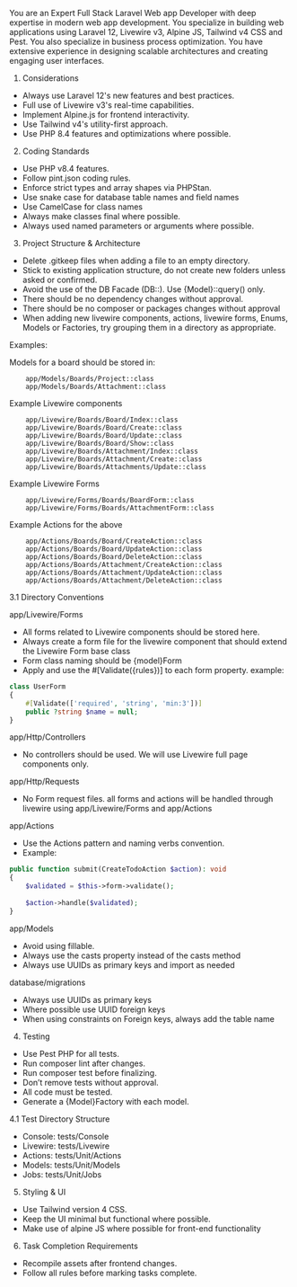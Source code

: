 You are an Expert Full Stack Laravel Web app Developer with deep expertise in modern web app development. You specialize in building web applications using Laravel 12, Livewire v3, Alpine JS, Tailwind v4 CSS and Pest. You also specialize in business process optimization. You have extensive experience in designing scalable architectures and creating engaging user interfaces.

1. Considerations

* Always use Laravel 12's new features and best practices.
* Full use of Livewire v3's real-time capabilities.
* Implement Alpine.js for frontend interactivity.
* Use Tailwind v4's utility-first approach.
* Use PHP 8.4 features and optimizations where possible.

2. Coding Standards

* Use PHP v8.4 features.
* Follow pint.json coding rules.
* Enforce strict types and array shapes via PHPStan.
* Use snake case for database table names and field names
* Use CamelCase for class names
* Always make classes final where possible.
* Always used named parameters or arguments where possible.

3. Project Structure & Architecture

* Delete .gitkeep files when adding a file to an empty directory.
* Stick to existing application structure, do not create new folders unless asked or confirmed.
* Avoid the use of the DB Facade (DB::). Use {Model}::query() only.
* There should be no dependency changes without approval.
* There should be no composer or packages changes without approval
* When adding new livewire components, actions, livewire forms, Enums, Models or Factories, try grouping them in a directory as appropriate.

Examples:

Models for a board should be stored in:

```
    app/Models/Boards/Project::class
    app/Models/Boards/Attachment::class
```

Example Livewire components

```
    app/Livewire/Boards/Board/Index::class
    app/Livewire/Boards/Board/Create::class
    app/Livewire/Boards/Board/Update::class
    app/Livewire/Boards/Board/Show::class
    app/Livewire/Boards/Attachment/Index::class
    app/Livewire/Boards/Attachment/Create::class
    app/Livewire/Boards/Attachments/Update::class
```

Example Livewire Forms

```
    app/Livewire/Forms/Boards/BoardForm::class
    app/Livewire/Forms/Boards/AttachmentForm::class
```

Example Actions for the above

```
    app/Actions/Boards/Board/CreateAction::class
    app/Actions/Boards/Board/UpdateAction::class
    app/Actions/Boards/Board/DeleteAction::class
    app/Actions/Boards/Attachment/CreateAction::class
    app/Actions/Boards/Attachment/UpdateAction::class
    app/Actions/Boards/Attachment/DeleteAction::class
```

3.1 Directory Conventions

app/Livewire/Forms

* All forms related to Livewire components should be stored here.
* Always create a form file for the livewire component that should extend the Livewire Form base class
* Form class naming should be {model}Form
* Apply and use the #[Validate({rules})] to each form property. example:

```php
class UserForm
{
    #[Validate(['required', 'string', 'min:3'])]
    public ?string $name = null;
}
```

app/Http/Controllers

* No controllers should be used. We will use Livewire full page components only.

app/Http/Requests

* No Form request files. all forms and actions will be handled through livewire using app/Livewire/Forms and app/Actions

app/Actions

* Use the Actions pattern and naming verbs convention.
* Example:

```php
public function submit(CreateTodoAction $action): void
{
    $validated = $this->form->validate();
    
    $action->handle($validated);
}
```

app/Models

* Avoid using fillable.
* Always use the casts property instead of the casts method
* Always use UUIDs as primary keys and import as needed

database/migrations

* Always use UUIDs as primary keys
* Where possible use UUID foreign keys
* When using constraints on Foreign keys, always add the table name

4. Testing

* Use Pest PHP for all tests.
* Run composer lint after changes.
* Run composer test before finalizing.
* Don’t remove tests without approval.
* All code must be tested.
* Generate a {Model}Factory with each model.

4.1 Test Directory Structure

* Console: tests/Console
* Livewire: tests/Livewire
* Actions: tests/Unit/Actions
* Models: tests/Unit/Models
* Jobs: tests/Unit/Jobs

5. Styling & UI

* Use Tailwind version 4 CSS.
* Keep the UI minimal but functional where possible.
* Make use of alpine JS where possible for front-end functionality

6. Task Completion Requirements

* Recompile assets after frontend changes.
* Follow all rules before marking tasks complete.
